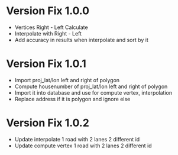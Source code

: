 # Version Fix 1.0.0

- Vertices Right - Left Calculate
- Interpolate with Right - Left
- Add accuracy in results when interpolate and sort by it

# Version Fix 1.0.1

- Import proj_lat/lon left and right of polygon
- Compute housenumber of proj_lat/lon left and right of polygon
- Import it into database and use for compute vertex, interpolation
- Replace address if it is polygon and ignore else

# Version Fix 1.0.2

- Update interpolate 1 road with 2 lanes 2 different id
- Update compute vertex 1 road with 2 lanes 2 different id